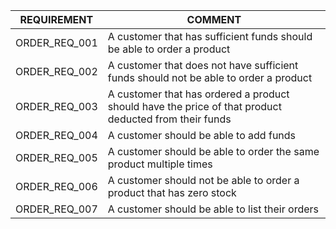 | REQUIREMENT   	| COMMENT                                                                                               	|
|---------------	|-------------------------------------------------------------------------------------------------------	|
| ORDER_REQ_001 	| A customer that has sufficient funds should be able to order a product                                	|
| ORDER_REQ_002 	| A customer that does not have sufficient funds should not be able to order a product                  	|
| ORDER_REQ_003 	| A customer that has ordered a product should have the price of that product deducted from their funds 	|
| ORDER_REQ_004 	| A customer should be able to add funds                                                                	|
| ORDER_REQ_005 	| A customer should be able to order the same product multiple times                                    	|
| ORDER_REQ_006 	| A customer should not be able to order a product that has zero stock                                  	|
| ORDER_REQ_007 	| A customer should be able to list their orders                                                        	|